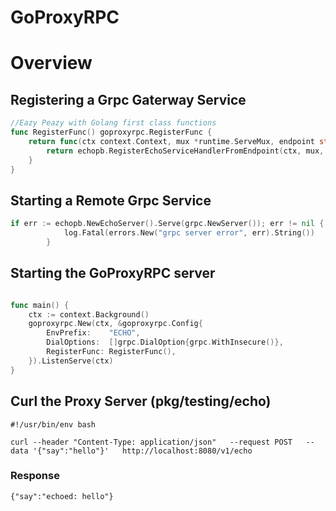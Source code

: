 # GoProxyRPC

# Overview

## Registering a Grpc Gaterway Service
```go
//Eazy Peazy with Golang first class functions
func RegisterFunc() goproxyrpc.RegisterFunc {
	return func(ctx context.Context, mux *runtime.ServeMux, endpoint string, opts []grpc.DialOption) (err error) {
		return echopb.RegisterEchoServiceHandlerFromEndpoint(ctx, mux, endpoint, opts)
	}
}
```

## Starting a Remote Grpc Service
```go
if err := echopb.NewEchoServer().Serve(grpc.NewServer()); err != nil {
			log.Fatal(errors.New("grpc server error", err).String())
		}
```


## Starting the GoProxyRPC server
```go

func main() {
	ctx := context.Background()
	goproxyrpc.New(ctx, &goproxyrpc.Config{
		EnvPrefix:    "ECHO",
		DialOptions:  []grpc.DialOption{grpc.WithInsecure()},
		RegisterFunc: RegisterFunc(),
	}).ListenServe(ctx)
}

```

## Curl the Proxy Server (pkg/testing/echo)

```text
#!/usr/bin/env bash

curl --header "Content-Type: application/json"   --request POST   --data '{"say":"hello"}'   http://localhost:8080/v1/echo
```
### Response

`{"say":"echoed: hello"}`
